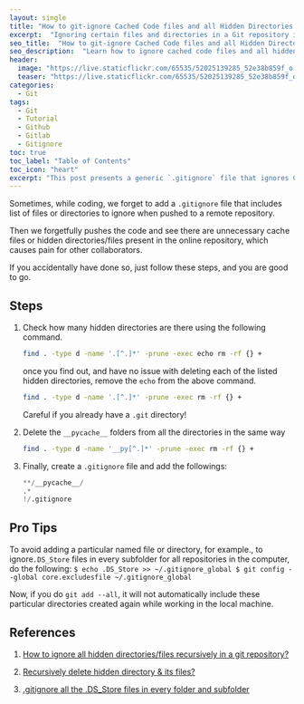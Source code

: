 ```yaml
---
layout: single
title: "How to git-ignore Cached Code files and all Hidden Directories Recursively in a Git Repository!"
excerpt:  "Ignoring certain files and directories in a Git repository is crucial to keep your repository clean and tidy. This post focuses on using the .gitignore file to ignore cached code files and all hidden directories recursively. By doing this, your Git repository will only contain the files that matter, and you can avoid cluttering it with files that can be generated or are irrelevant to the project."
seo_title:  "How to git-ignore Cached Code files and all Hidden Directories Recursively in a Git Repository"
seo_description:  "Learn how to ignore cached code files and all hidden directories recursively in a Git repository using the .gitignore file. Keep your repository clean and tidy by only including the files that matter, and avoid cluttering it with files that can be generated or are irrelevant to the project. This post provides a step-by-step guide to help you efficiently manage your Git repository."
header:
  image: "https://live.staticflickr.com/65535/52025139285_52e38b859f_o.png"
  teaser: "https://live.staticflickr.com/65535/52025139285_52e38b859f_o.png"
categories:
  - Git
tags:
  - Git
  - Tutorial
  - Github
  - Gitlab
  - Gitignore
toc: true
toc_label: "Table of Contents"
toc_icon: "heart"
excerpt: "This post presents a generic `.gitignore` file that ignores Cached Code files and all Hidden Directories Recursively in a Git Repository"
---
```



Sometimes, while coding, we forget to add a `.gitignore` file that includes list of files or directories to ignore when pushed to a remote repository. 

Then we forgetfully pushes the code and see there are unnecessary cache files or hidden directories/files present in the online repository, which causes pain for other collaborators.

If you accidentally have done so, just follow these steps, and you are good to go.

## Steps
1. Check how many hidden directories are there using the following command.
	```bash
	find . -type d -name '.[^.]*' -prune -exec echo rm -rf {} +
	```

	once you find out, and have no issue with deleting each of the listed hidden directories, remove the `echo` from the above command.
	```bash
	find . -type d -name '.[^.]*' -prune -exec rm -rf {} +
	```
	Careful if you already have a `.git` directory!

2. Delete the `__pycache__` folders from all the directories in the same way
	```bash
	find . -type d -name '__py[^.]*' -prune -exec rm -rf {} +
	```

3. Finally, create a `.gitignore` file and add the followings:
	```python
	**/__pycache__/
	.*
	!/.gitignore
	```

## Pro Tips
To avoid adding a particular named file or directory, for example., to ignore`.DS_Store` files in every subfolder for all repositories in the computer, do the following:
	```
	$ echo .DS_Store >> ~/.gitignore_global
	$ git config --global core.excludesfile ~/.gitignore_global
	```


Now, if you do `git add --all`, it will not automatically include these particular directories created again while working in the local machine.

## References
1. [How to ignore all hidden directories/files recursively in a git repository?](https://stackoverflow.com/questions/8021441/how-to-ignore-all-hidden-directories-files-recursively-in-a-git-repository)

2. [Recursively delete hidden directory & its files?](https://unix.stackexchange.com/questions/123233/recursively-delete-hidden-directory-its-files)
3. [.gitignore all the .DS_Store files in every folder and subfolder](https://stackoverflow.com/questions/18393498/gitignore-all-the-ds-store-files-in-every-folder-and-subfolder)
<!--stackedit_data:
eyJoaXN0b3J5IjpbMTUwNTM1ODcxMiwtMjAzOTkyOTE3NCwtMT
E2MTc4MDU1OCw3MjQ5MjY4XX0=
-->